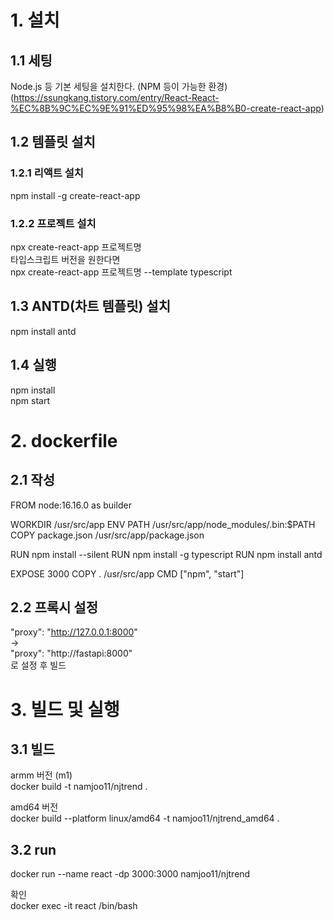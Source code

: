 # 1. 설치
## 1.1 세팅
Node.js 등 기본 세팅을 설치한다. (NPM 등이 가능한 환경)  
(https://ssungkang.tistory.com/entry/React-React-%EC%8B%9C%EC%9E%91%ED%95%98%EA%B8%B0-create-react-app)

## 1.2 템플릿 설치
### 1.2.1 리액트 설치
npm install -g create-react-app
### 1.2.2 프로젝트 설치
npx create-react-app 프로젝트명  
타입스크립트 버전을 원한다면  
npx create-react-app 프로젝트명  --template typescript  

## 1.3 ANTD(차트 템플릿) 설치
npm install antd  

## 1.4 실행
npm install  
npm start  

# 2. dockerfile
## 2.1 작성
FROM node:16.16.0 as builder

WORKDIR /usr/src/app
ENV PATH /usr/src/app/node_modules/.bin:$PATH
COPY package.json /usr/src/app/package.json

RUN npm install --silent
RUN npm install -g typescript
RUN npm install antd  

EXPOSE 3000
COPY . /usr/src/app
CMD ["npm", "start"]

## 2.2 프록시 설정   
"proxy": "http://127.0.0.1:8000"  
->  
"proxy": "http://fastapi:8000"  
로 설정 후 빌드

# 3. 빌드 및 실행
## 3.1 빌드
armm 버전 (m1)  
docker build -t namjoo11/njtrend .    

amd64 버전  
docker build --platform linux/amd64 -t namjoo11/njtrend_amd64 . 
## 3.2 run
docker run --name react -dp 3000:3000 namjoo11/njtrend

확인  
docker exec -it react /bin/bash  



<!-- # Getting Started with Create React App

This project was bootstrapped with [Create React App](https://github.com/facebook/create-react-app).

## Available Scripts

In the project directory, you can run:

### `npm start`

Runs the app in the development mode.\
Open [http://localhost:3000](http://localhost:3000) to view it in the browser.

The page will reload if you make edits.\
You will also see any lint errors in the console.

### `npm test`

Launches the test runner in the interactive watch mode.\
See the section about [running tests](https://facebook.github.io/create-react-app/docs/running-tests) for more information.

### `npm run build`

Builds the app for production to the `build` folder.\
It correctly bundles React in production mode and optimizes the build for the best performance.

The build is minified and the filenames include the hashes.\
Your app is ready to be deployed!

See the section about [deployment](https://facebook.github.io/create-react-app/docs/deployment) for more information.

### `npm run eject`

**Note: this is a one-way operation. Once you `eject`, you can’t go back!**

If you aren’t satisfied with the build tool and configuration choices, you can `eject` at any time. This command will remove the single build dependency from your project.

Instead, it will copy all the configuration files and the transitive dependencies (webpack, Babel, ESLint, etc) right into your project so you have full control over them. All of the commands except `eject` will still work, but they will point to the copied scripts so you can tweak them. At this point you’re on your own.

You don’t have to ever use `eject`. The curated feature set is suitable for small and middle deployments, and you shouldn’t feel obligated to use this feature. However we understand that this tool wouldn’t be useful if you couldn’t customize it when you are ready for it.

## Learn More

You can learn more in the [Create React App documentation](https://facebook.github.io/create-react-app/docs/getting-started).

To learn React, check out the [React documentation](https://reactjs.org/). -->
